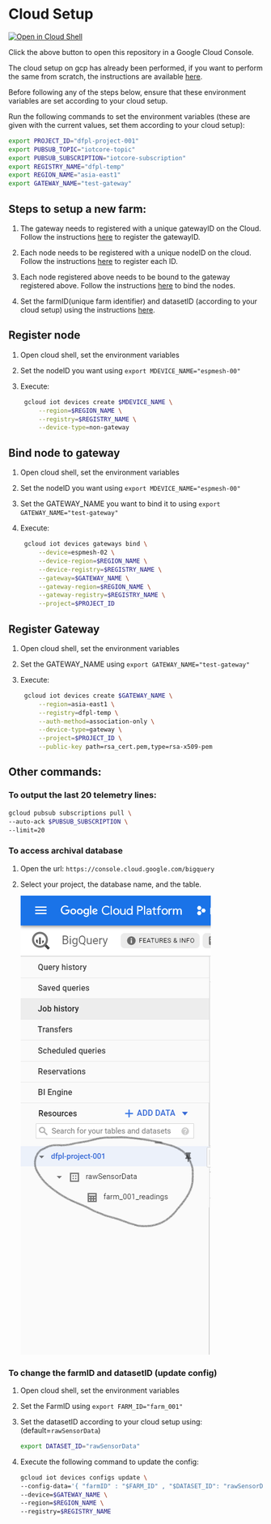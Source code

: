 # Cloud Setup

[![Open in Cloud Shell][shell_img]][shell_link]

[shell_img]: https://gstatic.com/cloudssh/images/open-btn.png
[shell_link]: https://console.cloud.google.com/cloudshell/open?git_repo=https://github.com/Raghav-intrigue/dfpl-project001&page=editor&open_in_editor=documentation/new-farm-setup.md

Click the above button to open this repository in a Google Cloud Console.

The cloud setup on gcp has already been performed, if you want to perform the same from scratch, the instructions are available [here](./cloud-from-scratch.md).

Before following any of the steps below, ensure that these environment variables are set according to your cloud setup.

Run the following commands to set the environment variables (these are given with the current values, set them according to your cloud setup):

```sh
export PROJECT_ID="dfpl-project-001"
export PUBSUB_TOPIC="iotcore-topic"
export PUBSUB_SUBSCRIPTION="iotcore-subscription"
export REGISTRY_NAME="dfpl-temp"
export REGION_NAME="asia-east1"
export GATEWAY_NAME="test-gateway"
```

## Steps to setup a new farm:

1. The gateway needs to registered with a unique gatewayID on the Cloud. Follow the instructions [here](#register-gateway) to register the gatewayID.
   
2. Each node needs to be registered with a unique nodeID on the cloud. Follow the instructions [here](#register-node) to register each ID.
   
3. Each node registered above needs to be bound to the gateway registered above. Follow the instructions [here](#bind-node-to-gateway) to bind the nodes.
   
4. Set the farmID(unique farm identifier) and datasetID (according to your cloud setup) using the instructions [here](#to-change-the-farmid-and-datasetid-update-config).


## Register node

1. Open cloud shell, set the environment variables
2. Set the nodeID you want using `export MDEVICE_NAME="espmesh-00"`
3. Execute:
   
   ```sh
    gcloud iot devices create $MDEVICE_NAME \
        --region=$REGION_NAME \
        --registry=$REGISTRY_NAME \
        --device-type=non-gateway
   ```

## Bind node to gateway

1. Open cloud shell, set the environment variables
2. Set the nodeID you want using `export MDEVICE_NAME="espmesh-00"`
3. Set the GATEWAY_NAME you want to bind it to using `export GATEWAY_NAME="test-gateway"`
4. Execute:
   
   ```sh
    gcloud iot devices gateways bind \
        --device=espmesh-02 \
        --device-region=$REGION_NAME \
        --device-registry=$REGISTRY_NAME \
        --gateway=$GATEWAY_NAME \
        --gateway-region=$REGION_NAME \
        --gateway-registry=$REGISTRY_NAME \
        --project=$PROJECT_ID
   ```

## Register Gateway

1. Open cloud shell, set the environment variables
2. Set the GATEWAY_NAME using `export GATEWAY_NAME="test-gateway"`
3. Execute: 
   
   ```sh
    gcloud iot devices create $GATEWAY_NAME \
        --region=asia-east1 \
        --registry=dfpl-temp \
        --auth-method=association-only \
        --device-type=gateway \
        --project=$PROJECT_ID \
        --public-key path=rsa_cert.pem,type=rsa-x509-pem
   ```

## Other commands:

### To output the last 20 telemetry lines:

```sh
gcloud pubsub subscriptions pull \
--auto-ack $PUBSUB_SUBSCRIPTION \
--limit=20
```

### To access archival database

1. Open the url: `https://console.cloud.google.com/bigquery`
2. Select your project, the database name, and the table.
   
   ![Big Query Database](./imgs/bq.png)

### To change the farmID and datasetID (update config)

1. Open cloud shell, set the environment variables

2. Set the FarmID using `export FARM_ID="farm_001"`

3. Set the datasetID according to your cloud setup using: (default=`rawSensorData`)
   
    ```sh
    export DATASET_ID="rawSensorData"
    ```

4. Execute the following command to update the config:
    
    ```sh
    gcloud iot devices configs update \
    --config-data='{ "farmID" : "$FARM_ID" , "$DATASET_ID": "rawSensorData"}' \
    --device=$GATEWAY_NAME \
    --region=$REGION_NAME \
    --registry=$REGISTRY_NAME
    ```